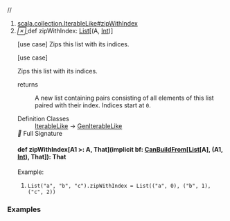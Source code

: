 //
<ol>
<li><a href="https://www.scala-lang.org/api/2.12.3/scala/collection/immutable/List.html#zipWithIndex:List[(A,Int)]">scala.collection.IterableLike#zipWithIndex</a></li>
<li name="scala.collection.IterableLike#zipWithIndex" visbl="pub" class="indented0 " data-isabs="false" fullcomment="yes" group="Ungrouped"> <a id="zipWithIndex:List[(A,Int)]"></a> <span class="permalink"> <a href="../../../scala/collection/immutable/List.html#zipWithIndex:List[(A,Int)]" title="Permalink"> <i class="material-icons"></i> </a> </span> <span class="modifier_kind"> <span class="modifier"></span> <span class="kind">def</span> </span> <span class="symbol"> <span class="name">zipWithIndex</span><span class="result">: <a href="" class="extype" name="scala.collection.immutable.List">List</a>[(<span class="extype" name="scala.collection.GenIterableLike.A">A</span>, <a href="../../Int.html" class="extype" name="scala.Int">Int</a>)]</span> </span> <p class="shortcomment cmt">[use case] Zips this list with its indices.</p>
 <div class="fullcomment">
  [use case] 
  <div class="comment cmt">
   <p> Zips this list with its indices.</p>
  </div>
  <dl class="paramcmts block">
   <dt>
    returns
   </dt>
   <dd class="cmt">
    <p>A new list containing pairs consisting of all elements of this list paired with their index. Indices start at <code>0</code>.</p>
   </dd>
  </dl>
  <dl class="attributes block"> 
   <dt>
    Definition Classes
   </dt>
   <dd>
    <a href="../IterableLike.html" class="extype" name="scala.collection.IterableLike">IterableLike</a> → 
    <a href="../GenIterableLike.html" class="extype" name="scala.collection.GenIterableLike">GenIterableLike</a>
   </dd>
   <div class="full-signature-block toggleContainer"> 
    <span class="toggle"> <i class="material-icons"></i> Full Signature </span> 
    <div class="hiddenContent full-signature-usecase">
     <h4 id="signature" class="signature"> <span class="modifier_kind"> <span class="modifier"></span> <span class="kind">def</span> </span> <span class="symbol"> <span class="name">zipWithIndex</span><span class="tparams">[<span name="A1">A1 &gt;: <span class="extype" name="scala.collection.immutable.List.A">A</span></span>, <span name="That">That</span>]</span><span class="params">(<span class="implicit">implicit </span><span name="bf">bf: <a href="../generic/CanBuildFrom.html" class="extype" name="scala.collection.generic.CanBuildFrom">CanBuildFrom</a>[<a href="" class="extype" name="scala.collection.immutable.List">List</a>[<span class="extype" name="scala.collection.immutable.List.A">A</span>], (<span class="extype" name="scala.collection.IterableLike.zipWithIndex.A1">A1</span>, <a href="../../Int.html" class="extype" name="scala.Int">Int</a>), <span class="extype" name="scala.collection.IterableLike.zipWithIndex.That">That</span>]</span>)</span><span class="result">: <span class="extype" name="scala.collection.IterableLike.zipWithIndex.That">That</span></span> </span> </h4>
    </div> 
   </div>
   <div class="block">
    Example: 
    <ol>
     <li class="cmt"><p> <code>List("a", "b", "c").zipWithIndex = List(("a", 0), ("b", 1), ("c", 2))</code></p></li>
    </ol> 
   </div>
  </dl>
 </div> </li>
        </ol>


### Examples



























